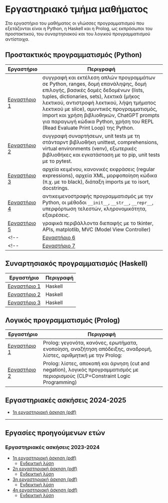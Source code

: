 # Εργαστηριακό τμήμα μαθήματος

Στο εργαστήριο του μαθήματος οι γλώσσες προγραμματισμού που εξετάζονται είναι η Python, η Haskell και η Prolog, ως εκπρόσωποι του προστακτικού, του συναρτησιακού και του λογικού προγραμματισμού αντίστοιχα.

## Προστακτικός προγραμματισμός (Python)


| Εργαστήριο      | Περιγραφή                            |
| --------------- | ------------------------------------ |
| [Εργαστήριο 1](./lab1_python.md)    | συγγραφή και εκτέλεση απλών προγραμμάτων σε Python, ranges, δομή επανάληψης, δομή επιλογής, βασικές δομές δεδομένων (lists, tuples, dictionaries, sets), λεκτικά (μήκος λεκτικού, αντιστροφή λεκτικού, λήψη τμήματος λεκτικού με slice), αμυντικός προγραμματισμός, import και χρήση βιβλιοθηκών, ChatGPT prompts για παραγωγή κώδικα Python, χρήση του REPL (Read Evaluate Print Loop) της Python. |
| [Εργαστήριο 2](./lab2_python.md)    | συγγραφή συναρτήσεων, unit tests με τη στάνταρντ βιβλιοθήκη unittest, comprehensions, virtual environments (venv), εξωτερικές βιβλιοθήκες και εγκατάσταση με το pip, unit tests με το pytest.|
| [Εργαστήριο 3](./lab3_python.md)    | αρχεία κειμένου, κανονικές εκφράσεις (regular expressions), αρχεία XML, μορφοποίηση κώδικα (π.χ. με το black), διάταξη imports με το isort, docstrings.|
| [Εργαστήριο 4](./lab4_python.md)    | αντικειμενοστραφής προγραμματισμός με την Python, οι μέθοδοι `__init__`, `__str__`, `__repr__`, υπερφόρτωση τελεστών, κληρονομικότητα, εξαιρέσεις.|
| [Εργαστήριο 5](./lab5_python.md)    | γραφικά περιβάλλοντα διεπαφής με το tkinter, APIs, matplotlib, MVC (Model View Controller)|
<!-- | [Εργαστήριο 6](./lab6_python.md)    | γεννήτριες (generators), coroutines, `*args`, `**kwargs`, `__slots__`, lambdas, zip και unzip, caching, context mamagers | -->
<!-- | [Εργαστήριο 7](./lab7_python.md)    | επιτάχυνση υπολογισμών με τη numpy | -->


## Συναρτησιακός προγραμματισμός (Haskell)

| Εργαστήριο      | Περιγραφή                            |
| --------------- | ------------------------------------ |
| [Εργαστήριο 1](./lab1_haskell.md) | Haskell        |
| [Εργαστήριο 2](./lab2_haskell.md) | Haskell        |
| [Εργαστήριο 3](./lab3_haskell.md) | Haskell        |


## Λογικός προγραμματισμός (Prolog)

| Εργαστήριο      | Περιγραφή                            |
| --------------- | ------------------------------------ |
| [Εργαστήριο 1](./lab1_prolog.md) | Prolog: γεγονότα, κανόνες, ερωτήματα, ενοποίηση, αναζήτηση απόδειξης, αναδρομή, λίστες, αριθμητική με την Prolog:|
| [Εργαστήριο 2](./lab2_prolog.md) | Prolog: λίστες, αποκοπή και άρνηση (cut and negation), λογικός προγραμματισμός με περιορισμούς (CLP=Constraint Logic Programming)|



## Εργαστηριακές ασκήσεις 2024-2025

* [1η εργαστηριακή άσκηση (pdf)](./projects/2025_agp_assignment1.pdf)

---

## Εργασίες προηγούμενων ετών

###  Εργαστηριακές ασκήσεις 2023-2024

* [1η εργαστηριακή άσκηση (pdf)](./projects/2024_agp_assignment1.pdf)
    * [Ενδεικτική λύση](./assignment2024_1_sol.md)
* [2η εργαστηριακή άσκηση (pdf)](./projects/2024_agp_assignment2.pdf)
    * [Ενδεικτική λύση](./assignment2024_2_sol.md)
* [3η εργαστηριακή άσκηση (pdf)](./projects/2024_agp_assignment3.pdf)
    * [Ενδεικτική λύση](./assignment2024_3_sol.md)
* [4η εργαστηριακή άσκηση (pdf)](./projects/2024_agp_assignment4.pdf)
    * [Ενδεικτική λύση](./assignment2024_4_sol.md)


<!-- ??? note "template για το my_re_functions.py"
    ```{.py title="my_re_functions_template.py" linenums="1"}
    --8<-- "projects/my_re_functions_template.py"
    ```
    Θα πρέπει να εμφανίζει:
    ```
    ΔΙΑΦΟΡΑ ΔΥΝΑΜΙΚΟΤΗΤΑΣ: 7
    ΝΙΚΗΤΗΣ: ΙΣΟΠΑΛΙΑ
    ΗΜΕΡΟΜΗΝΙΑ ΑΓΩΝΑ: 09-04-2023
    ΠΛΗΘΟΣ ΚΙΝΗΣΕΩΝ: 49
    ``` -->